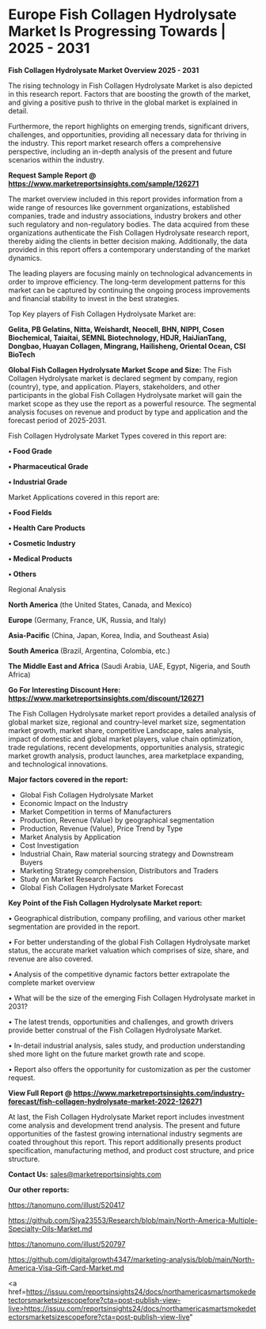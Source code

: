 # Europe Fish Collagen Hydrolysate Market Is Progressing Towards | 2025 - 2031

<Strong> Fish Collagen Hydrolysate Market Overview 2025 - 2031</strong>

The rising technology in Fish Collagen Hydrolysate Market is also depicted in this research report. Factors that are boosting the growth of the market, and giving a positive push to thrive in the global market is explained in detail.

Furthermore, the report highlights on emerging trends, significant drivers, challenges, and opportunities, providing all necessary data for thriving in the industry. This report market research offers a comprehensive perspective, including an in-depth analysis of the present and future scenarios within the industry.

<strong>Request Sample Report @ <a href=https://www.marketreportsinsights.com/sample/126271>https://www.marketreportsinsights.com/sample/126271</a></strong>

The market overview included in this report provides information from a wide range of resources like government organizations, established companies, trade and industry associations, industry brokers and other such regulatory and non-regulatory bodies. The data acquired from these organizations authenticate the Fish Collagen Hydrolysate research report, thereby aiding the clients in better decision making. Additionally, the data provided in this report offers a contemporary understanding of the market dynamics.

The leading players are focusing mainly on technological advancements in order to improve efficiency. The long-term development patterns for this market can be captured by continuing the ongoing process improvements and financial stability to invest in the best strategies.

Top Key players of Fish Collagen Hydrolysate Market are:

<strong>Gelita, PB Gelatins, Nitta, Weishardt, Neocell, BHN, NIPPI, Cosen Biochemical, Taiaitai, SEMNL Biotechnology, HDJR, HaiJianTang, Dongbao, Huayan Collagen, Mingrang, Hailisheng, Oriental Ocean, CSI BioTech</strong>

<strong><b>Global Fish Collagen Hydrolysate Market Scope and Size:</b></strong>
The Fish Collagen Hydrolysate market is declared segment by company, region (country), type, and application. Players, stakeholders, and other participants in the global Fish Collagen Hydrolysate market will gain the market scope as they use the report as a powerful resource. The segmental analysis focuses on revenue and product by type and application and the forecast period of 2025-2031.

Fish Collagen Hydrolysate Market Types covered in this report are:

<strong>• Food Grade

• Pharmaceutical Grade

• Industrial Grade</strong>

Market Applications covered in this report are:

<strong>• Food Fields

• Health Care Products

• Cosmetic Industry

• Medical Products

• Others</strong> 

Regional Analysis

<strong>North America</strong> (the United States, Canada, and Mexico)

<strong>Europe</strong> (Germany, France, UK, Russia, and Italy)

<strong>Asia-Pacific</strong> (China, Japan, Korea, India, and Southeast Asia)

<strong>South America</strong> (Brazil, Argentina, Colombia, etc.)

<strong>The Middle East and Africa</strong> (Saudi Arabia, UAE, Egypt, Nigeria, and South Africa)

<strong>Go For Interesting Discount Here: <a href=https://www.marketreportsinsights.com/discount/126271>https://www.marketreportsinsights.com/discount/126271</a></strong>

The Fish Collagen Hydrolysate market report provides a detailed analysis of global market size, regional and country-level market size, segmentation market growth, market share, competitive Landscape, sales analysis, impact of domestic and global market players, value chain optimization, trade regulations, recent developments, opportunities analysis, strategic market growth analysis, product launches, area marketplace expanding, and technological innovations.

<strong><b>Major factors covered in the report:</b></strong>
<ul>
  <li>Global Fish Collagen Hydrolysate Market </li>
  <li>Economic Impact on the Industry</li>
  <li>Market Competition in terms of Manufacturers</li>
  <li>Production, Revenue (Value) by geographical segmentation</li>
  <li>Production, Revenue (Value), Price Trend by Type</li>
  <li>Market Analysis by Application</li>
  <li>Cost Investigation</li>
  <li>Industrial Chain, Raw material sourcing strategy and Downstream Buyers</li>
  <li>Marketing Strategy comprehension, Distributors and Traders</li>
  <li>Study on Market Research Factors</li>
  <li>Global Fish Collagen Hydrolysate Market Forecast</li>
</ul>

<strong><b>Key Point of the Fish Collagen Hydrolysate Market report:</b></strong>

• Geographical distribution, company profiling, and various other market segmentation are provided in the report.

• For better understanding of the global Fish Collagen Hydrolysate market status, the accurate market valuation which comprises of size, share, and revenue are also covered.

• Analysis of the competitive dynamic factors better extrapolate the complete market overview

• What will be the size of the emerging Fish Collagen Hydrolysate market in 2031?

• The latest trends, opportunities and challenges, and growth drivers provide better construal of the Fish Collagen Hydrolysate Market.

• In-detail industrial analysis, sales study, and production understanding shed more light on the future market growth rate and scope.

• Report also offers the opportunity for customization as per the customer request.

<strong><b>View Full Report @ <a href=https://www.marketreportsinsights.com/industry-forecast/fish-collagen-hydrolysate-market-2022-126271>https://www.marketreportsinsights.com/industry-forecast/fish-collagen-hydrolysate-market-2022-126271</a></b></strong>


At last, the Fish Collagen Hydrolysate Market report includes investment come analysis and development trend analysis. The present and future opportunities of the fastest growing international industry segments are coated throughout this report. This report additionally presents product specification, manufacturing method, and product cost structure, and price structure.

<strong>Contact Us:</strong>
sales@marketreportsinsights.com

<strong>Our other reports:</strong>

<a href=https://tanomuno.com/illust/520417>https://tanomuno.com/illust/520417</a>

<a href=https://github.com/Siya23553/Research/blob/main/North-America-Multiple-Specialty-Oils-Market.md>https://github.com/Siya23553/Research/blob/main/North-America-Multiple-Specialty-Oils-Market.md</a>

<a href=https://tanomuno.com/illust/520797>https://tanomuno.com/illust/520797</a>

<a href=https://github.com/digitalgrowth4347/marketing-analysis/blob/main/North-America-Visa-Gift-Card-Market.md>https://github.com/digitalgrowth4347/marketing-analysis/blob/main/North-America-Visa-Gift-Card-Market.md</a>

<a href=https://issuu.com/reportsinsights24/docs/northamericasmartsmokedetectorsmarketsizescopefore?cta=post-publish-view-live>https://issuu.com/reportsinsights24/docs/northamericasmartsmokedetectorsmarketsizescopefore?cta=post-publish-view-live</a>"
